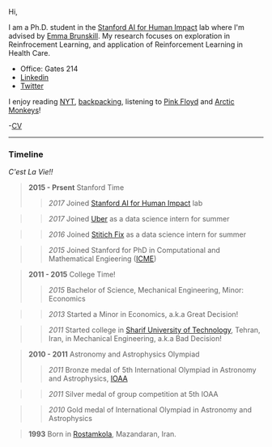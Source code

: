 Hi,

I am a Ph.D. student in the [Stanford AI for Human Impact](https://twitter.com/aiforhi) lab where I'm advised by [Emma Brunskill](https://cs.stanford.edu/people/ebrun/). My research focuses on exploration in Reinfrocement Learning, and application of Reinforcement Learning in Health Care.

- Office: Gates 214
- [Linkedin](https://www.linkedin.com/in/rkeramati/)
- [Twitter](https://twitter.com/RamtinKeramati?lang=en)

I enjoy reading [NYT](https://nytimes.com), [backpacking](https://www.nps.gov/yose/planyourvisit/backpacking.htm), listening to [Pink Floyd](https://www.youtube.com/watch?v=7jMlFXouPk8) and [Arctic Monkeys](https://www.youtube.com/watch?v=71Es-8FfATo)!

-[CV](https://cap.stanford.edu/profiles/viewResume?facultyId=69437&name=Ramtin_Keramati)

---

### Timeline
*C'est La Vie!!*

> **2015 - Prsent** Stanford Time
>> *2017* Joined [Stanford AI for Human Impact](https://twitter.com/aiforhi) lab

>> *2017* Joined [Uber](https://www.uber.com) as a data science intern for summer

>> *2016* Joined [Stitich Fix](https://www.stitchfix.com/) as a data science intern for summer

>> *2015* Joined Stanford for PhD in Computational and Mathematical Engieering ([ICME](http://icme.stanford.edu))

> **2011 - 2015** College Time!
>> *2015* Bachelor of Science, Mechanical Engineering, Minor: Economics

>> *2013* Started a Minor in Economics, a.k.a Great Decision! 

>> *2011* Started college in [Sharif University of Technology](https://en.wikipedia.org/wiki/Sharif_University_of_Technology), Tehran, Iran, in Mechanical Engineering, a.k.a Bad Decision!

> **2010 - 2011** Astronomy and Astrophysics Olympiad
>> *2011* Bronze medal of 5th International Olympiad in Astronomy and Astrophysics, [IOAA](https://en.wikipedia.org/wiki/International_Olympiad_on_Astronomy_and_Astrophysics)

>> *2011* Silver medal of group competition at 5th IOAA

>> *2010* Gold medal of International Olympiad in Astronomy and Astrophysics

> **1993** Born in [Rostamkola](https://en.wikipedia.org/wiki/Rostamkola), Mazandaran, Iran.
